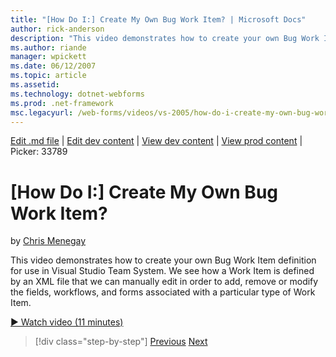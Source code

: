 ```yaml
---
title: "[How Do I:] Create My Own Bug Work Item? | Microsoft Docs"
author: rick-anderson
description: "This video demonstrates how to create your own Bug Work Item definition for use in Visual Studio Team System. We see how a Work Item is defined by an XML fil..."
ms.author: riande
manager: wpickett
ms.date: 06/12/2007
ms.topic: article
ms.assetid: 
ms.technology: dotnet-webforms
ms.prod: .net-framework
msc.legacyurl: /web-forms/videos/vs-2005/how-do-i-create-my-own-bug-work-item
---
```

[Edit .md file](C:\Projects\msc\dev\Msc.Www\Web.ASP\App_Data\github\web-forms\videos\vs-2005\how-do-i-create-my-own-bug-work-item.md) | [Edit dev content](http://www.aspdev.net/umbraco#/content/content/edit/26832) | [View dev content](http://docs.aspdev.net/tutorials/web-forms/videos/vs-2005/how-do-i-create-my-own-bug-work-item.html) | [View prod content](http://www.asp.net/web-forms/videos/vs-2005/how-do-i-create-my-own-bug-work-item) | Picker: 33789

[How Do I:] Create My Own Bug Work Item?
====================
by [Chris Menegay](https://twitter.com/CMenegay)

This video demonstrates how to create your own Bug Work Item definition for use in Visual Studio Team System. We see how a Work Item is defined by an XML file that we can manually edit in order to add, remove or modify the fields, workflows, and forms associated with a particular type of Work Item.

[&#9654; Watch video (11 minutes)](https://channel9.msdn.com/Blogs/ASP-NET-Site-Videos/how-do-i-create-my-own-bug-work-item)

>[!div class="step-by-step"] [Previous](how-do-i-integrate-defect-tracking-with-testing.md) [Next](how-do-i-write-code-more-quickly-with-unit-tests.md)